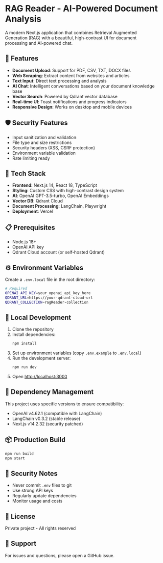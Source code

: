 # RAG Reader - AI-Powered Document Analysis

A modern Next.js application that combines Retrieval Augmented Generation (RAG) with a beautiful, high-contrast UI for document processing and AI-powered chat.

## 🚀 Features

- **Document Upload**: Support for PDF, CSV, TXT, DOCX files
- **Web Scraping**: Extract content from websites and articles
- **Text Input**: Direct text processing and analysis
- **AI Chat**: Intelligent conversations based on your document knowledge base
- **Vector Search**: Powered by Qdrant vector database
- **Real-time UI**: Toast notifications and progress indicators
- **Responsive Design**: Works on desktop and mobile devices

## 🛡️ Security Features

- Input sanitization and validation
- File type and size restrictions
- Security headers (XSS, CSRF protection)
- Environment variable validation
- Rate limiting ready

## 🔧 Tech Stack

- **Frontend**: Next.js 14, React 18, TypeScript
- **Styling**: Custom CSS with high-contrast design system
- **AI**: OpenAI GPT-3.5-turbo, OpenAI Embeddings
- **Vector DB**: Qdrant Cloud
- **Document Processing**: LangChain, Playwright
- **Deployment**: Vercel

## 📋 Prerequisites

- Node.js 18+ 
- OpenAI API key
- Qdrant Cloud account (or self-hosted Qdrant)

## ⚙️ Environment Variables

Create a `.env.local` file in the root directory:

```bash
# Required
OPENAI_API_KEY=your_openai_api_key_here
QDRANT_URL=https://your-qdrant-cloud-url
QDRANT_COLLECTION=ragReader-collection
```

## 🚀 Local Development

1. Clone the repository
2. Install dependencies:
   ```bash
   npm install
   ```
3. Set up environment variables (copy `.env.example` to `.env.local`)
4. Run the development server:
   ```bash
   npm run dev
   ```
5. Open [http://localhost:3000](http://localhost:3000)

## 🔧 Dependency Management

This project uses specific versions to ensure compatibility:
- OpenAI v4.62.1 (compatible with LangChain)
- LangChain v0.3.2 (stable release)
- Next.js v14.2.32 (security patched)

## 📦 Production Build

```bash
npm run build
npm start
```

## 🔐 Security Notes

- Never commit `.env` files to git
- Use strong API keys
- Regularly update dependencies
- Monitor usage and costs

## 📄 License

Private project - All rights reserved

## 🤝 Support

For issues and questions, please open a GitHub issue.